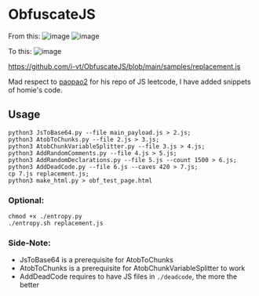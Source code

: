 # ObfuscateJS


From this:
![image](https://github.com/user-attachments/assets/fb5840c8-6c2a-4dd9-9410-1b25ba628617)
![image](https://github.com/user-attachments/assets/810837f9-a495-44a2-b147-5b768a7143f6)


To this:
![image](https://github.com/user-attachments/assets/6f62fdb9-a1e6-43e8-9dfc-fca38ebf0f08)

https://github.com/i-vt/ObfuscateJS/blob/main/samples/replacement.js

Mad respect to [paopao2]([url](https://github.com/paopao2/leetcode-js/tree/master)) for his repo of JS leetcode, I have added snippets of homie's code.

## Usage
```
python3 JsToBase64.py --file main_payload.js > 2.js;
python3 AtobToChunks.py --file 2.js > 3.js;
python3 AtobChunkVariableSplitter.py --file 3.js > 4.js;
python3 AddRandomComments.py --file 4.js > 5.js;
python3 AddRandomDeclarations.py --file 5.js --count 1500 > 6.js;
python3 AddDeadCode.py --file 6.js --caves 420 > 7.js;
cp 7.js replacement.js;
python3 make_html.py > obf_test_page.html
```

### Optional:
```
chmod +x ./entropy.py
./entropy.sh replacement.js
```

### Side-Note: 
- JsToBase64 is a prerequisite for AtobToChunks
- AtobToChunks is a prerequisite for AtobChunkVariableSplitter to work
- AddDeadCode requires to have JS files in `./deadcode`, the more the better
